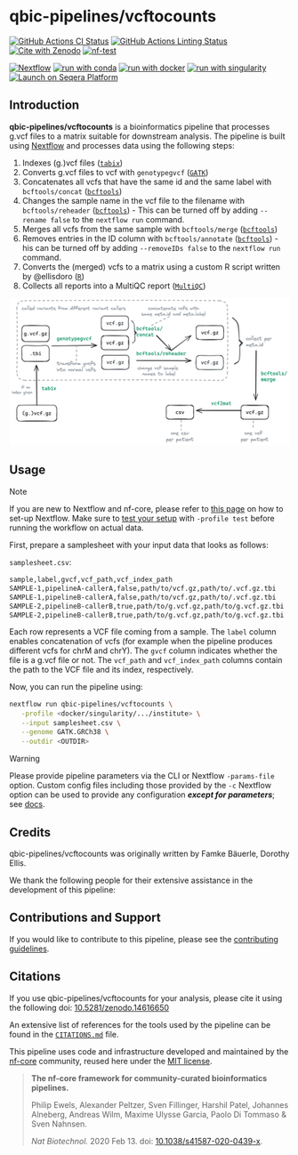 # qbic-pipelines/vcftocounts

[![GitHub Actions CI Status](https://github.com/qbic-pipelines/vcftocounts/actions/workflows/ci.yml/badge.svg)](https://github.com/qbic-pipelines/vcftocounts/actions/workflows/ci.yml)
[![GitHub Actions Linting Status](https://github.com/qbic-pipelines/vcftocounts/actions/workflows/linting.yml/badge.svg)](https://github.com/qbic-pipelines/vcftocounts/actions/workflows/linting.yml)[![Cite with Zenodo](http://img.shields.io/badge/DOI-10.5281/zenodo.14616650-1073c8?labelColor=000000)](https://doi.org/10.5281/zenodo.14616650)
[![nf-test](https://img.shields.io/badge/unit_tests-nf--test-337ab7.svg)](https://www.nf-test.com)

[![Nextflow](https://img.shields.io/badge/nextflow%20DSL2-%E2%89%A524.04.2-23aa62.svg)](https://www.nextflow.io/)
[![run with conda](http://img.shields.io/badge/run%20with-conda-3EB049?labelColor=000000&logo=anaconda)](https://docs.conda.io/en/latest/)
[![run with docker](https://img.shields.io/badge/run%20with-docker-0db7ed?labelColor=000000&logo=docker)](https://www.docker.com/)
[![run with singularity](https://img.shields.io/badge/run%20with-singularity-1d355c.svg?labelColor=000000)](https://sylabs.io/docs/)
[![Launch on Seqera Platform](https://img.shields.io/badge/Launch%20%F0%9F%9A%80-Seqera%20Platform-%234256e7)](https://cloud.seqera.io/launch?pipeline=https://github.com/qbic-pipelines/vcftocounts)

## Introduction

**qbic-pipelines/vcftocounts** is a bioinformatics pipeline that processes g.vcf files to a matrix suitable for downstream analysis. The pipeline is built using [Nextflow](https://www.nextflow.io/) and processes data using the following steps:

1. Indexes (g.)vcf files ([`tabix`](http://www.htslib.org/doc/tabix.html))
2. Converts g.vcf files to vcf with `genotypegvcf` ([`GATK`](https://gatk.broadinstitute.org/hc/en-us))
3. Concatenates all vcfs that have the same id and the same label with `bcftools/concat` ([`bcftools`](https://samtools.github.io/bcftools/bcftools.html))
4. Changes the sample name in the vcf file to the filename with `bcftools/reheader` ([`bcftools`](https://samtools.github.io/bcftools/bcftools.html)) - This can be turned off by adding `--rename false` to the `nextflow run` command.
5. Merges all vcfs from the same sample with `bcftools/merge` ([`bcftools`](https://samtools.github.io/bcftools/bcftools.html))
6. Removes entries in the ID column with `bcftools/annotate` ([`bcftools`](https://samtools.github.io/bcftools/bcftools.html)) - his can be turned off by adding `--removeIDs false` to the `nextflow run` command.
7. Converts the (merged) vcfs to a matrix using a custom R script written by @ellisdoro ([`R`](https://www.r-project.org/))
8. Collects all reports into a MultiQC report ([`MultiQC`](http://multiqc.info/))

![](./docs/images/vcftocounts.excalidraw.png)

## Usage

> [!NOTE]
> If you are new to Nextflow and nf-core, please refer to [this page](https://nf-co.re/docs/usage/installation) on how to set-up Nextflow. Make sure to [test your setup](https://nf-co.re/docs/usage/introduction#how-to-run-a-pipeline) with `-profile test` before running the workflow on actual data.

First, prepare a samplesheet with your input data that looks as follows:

`samplesheet.csv`:

```csv
sample,label,gvcf,vcf_path,vcf_index_path
SAMPLE-1,pipelineA-callerA,false,path/to/vcf.gz,path/to/.vcf.gz.tbi
SAMPLE-1,pipelineB-callerA,false,path/to/vcf.gz,path/to/.vcf.gz.tbi
SAMPLE-2,pipelineB-callerB,true,path/to/g.vcf.gz,path/to/g.vcf.gz.tbi
SAMPLE-2,pipelineB-callerB,true,path/to/g.vcf.gz,path/to/g.vcf.gz.tbi
```

Each row represents a VCF file coming from a sample. The `label` column enables concatenation of vcfs (for example when the pipeline produces different vcfs for chrM and chrY). The `gvcf` column indicates whether the file is a g.vcf file or not. The `vcf_path` and `vcf_index_path` columns contain the path to the VCF file and its index, respectively.

Now, you can run the pipeline using:

```bash
nextflow run qbic-pipelines/vcftocounts \
   -profile <docker/singularity/.../institute> \
   --input samplesheet.csv \
   --genome GATK.GRCh38 \
   --outdir <OUTDIR>
```

> [!WARNING]
> Please provide pipeline parameters via the CLI or Nextflow `-params-file` option. Custom config files including those provided by the `-c` Nextflow option can be used to provide any configuration _**except for parameters**_; see [docs](https://nf-co.re/docs/usage/getting_started/configuration#custom-configuration-files).

## Credits

qbic-pipelines/vcftocounts was originally written by Famke Bäuerle, Dorothy Ellis.

We thank the following people for their extensive assistance in the development of this pipeline:

## Contributions and Support

If you would like to contribute to this pipeline, please see the [contributing guidelines](.github/CONTRIBUTING.md).

## Citations

If you use qbic-pipelines/vcftocounts for your analysis, please cite it using the following doi: [10.5281/zenodo.14616650](https://doi.org/10.5281/zenodo.14616650)

<!-- TODO nf-core: Add bibliography of tools and data used in your pipeline -->

An extensive list of references for the tools used by the pipeline can be found in the [`CITATIONS.md`](CITATIONS.md) file.

This pipeline uses code and infrastructure developed and maintained by the [nf-core](https://nf-co.re) community, reused here under the [MIT license](https://github.com/nf-core/tools/blob/main/LICENSE).

> **The nf-core framework for community-curated bioinformatics pipelines.**
>
> Philip Ewels, Alexander Peltzer, Sven Fillinger, Harshil Patel, Johannes Alneberg, Andreas Wilm, Maxime Ulysse Garcia, Paolo Di Tommaso & Sven Nahnsen.
>
> _Nat Biotechnol._ 2020 Feb 13. doi: [10.1038/s41587-020-0439-x](https://dx.doi.org/10.1038/s41587-020-0439-x).
